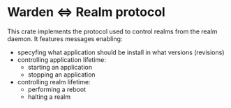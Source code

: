 # Warden <=> Realm protocol

This crate implements the protocol used to control realms from the realm daemon. It features messages enabling:
* specyfing what application should be install in what versions (revisions)
* controlling application lifetime:
    * starting an application
    * stopping an application
* controlling realm lifetime:
    * performing a reboot
    * halting a realm
